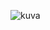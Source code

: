 ![kuva](https://user-images.githubusercontent.com/58463139/119383753-680d8980-bccc-11eb-9a8e-ada2d8e6de07.png)
